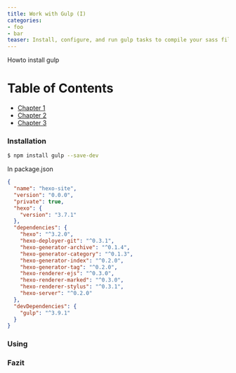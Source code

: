 ```yaml
---
title: Work with Gulp (I)
categories:
- foo
- bar
teaser: Install, configure, and run gulp tasks to compile your sass files or synschronize your browser.
---
```


Howto install gulp

# Table of Contents
  * [Chapter 1](#Installation)
  * [Chapter 2](#Using)
  * [Chapter 3](#Fazit)

### Installation

``` bash
$ npm install gulp --save-dev
```

In package.json

``` json
{
  "name": "hexo-site",
  "version": "0.0.0",
  "private": true,
  "hexo": {
    "version": "3.7.1"
  },
  "dependencies": {
    "hexo": "^3.2.0",
    "hexo-deployer-git": "^0.3.1",
    "hexo-generator-archive": "^0.1.4",
    "hexo-generator-category": "^0.1.3",
    "hexo-generator-index": "^0.2.0",
    "hexo-generator-tag": "^0.2.0",
    "hexo-renderer-ejs": "^0.3.0",
    "hexo-renderer-marked": "^0.3.0",
    "hexo-renderer-stylus": "^0.3.1",
    "hexo-server": "^0.2.0"
  },
  "devDependencies": {
    "gulp": "^3.9.1"
  }
}
```

### Using

### Fazit
